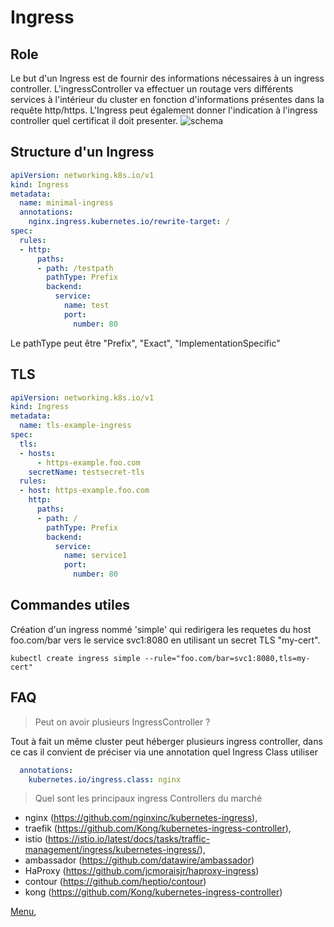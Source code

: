 # Ingress 
## Role
Le but d'un Ingress est de fournir des informations nécessaires à un ingress controller.
L'ingressController va effectuer un routage vers différents services à l'intérieur du cluster en fonction d'informations présentes dans la requête http/https. 
L'Ingress peut également donner l'indication à l'ingress controller quel certificat il doit presenter.
![schema](https://obeyler.github.io/Formation-K8S/images/ingress.svg)


## Structure d'un Ingress
```yaml
apiVersion: networking.k8s.io/v1
kind: Ingress
metadata:
  name: minimal-ingress
  annotations:
    nginx.ingress.kubernetes.io/rewrite-target: /
spec:
  rules:
  - http:
      paths:
      - path: /testpath
        pathType: Prefix
        backend:
          service:
            name: test
            port:
              number: 80
```

Le pathType peut être "Prefix", "Exact", "ImplementationSpecific"

## TLS
```yaml
apiVersion: networking.k8s.io/v1
kind: Ingress
metadata:
  name: tls-example-ingress
spec:
  tls:
  - hosts:
      - https-example.foo.com
    secretName: testsecret-tls
  rules:
  - host: https-example.foo.com
    http:
      paths:
      - path: /
        pathType: Prefix
        backend:
          service:
            name: service1
            port:
              number: 80
```

## Commandes utiles
Création d'un ingress nommé 'simple' qui redirigera les requetes du host foo.com/bar  vers le service svc1:8080 en utilisant un secret TLS "my-cert".
```
kubectl create ingress simple --rule="foo.com/bar=svc1:8080,tls=my-cert"
```

## FAQ
>Peut on avoir plusieurs IngressController ?

Tout à fait un même cluster peut héberger plusieurs ingress controller, dans ce cas il convient de préciser via une annotation
quel Ingress Class utiliser
```yaml
  annotations:
    kubernetes.io/ingress.class: nginx
```


> Quel sont les principaux ingress Controllers du marché

- nginx (https://github.com/nginxinc/kubernetes-ingress),
- traefik (https://github.com/Kong/kubernetes-ingress-controller), 
- istio (https://istio.io/latest/docs/tasks/traffic-management/ingress/kubernetes-ingress/),
- ambassador (https://github.com/datawire/ambassador)
- HaProxy (https://github.com/jcmoraisjr/haproxy-ingress)
- contour (https://github.com/heptio/contour)
- kong (https://github.com/Kong/kubernetes-ingress-controller)

[Menu](https://obeyler.github.io/Formation-K8S/),

